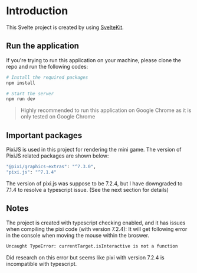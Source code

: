 # Introduction

This Svelte project is created by using [SvelteKit](https://kit.svelte.dev/docs/creating-a-project).


## Run the application

If you're trying to run this application on your machine, please clone the repo and run the following codes:

```bash
# Install the required packages
npm install

# Start the server
npm run dev
```
> Highly recommended to run this application on Google Chrome as it is only tested on Google Chrome

## Important packages

PixiJS is used in this project for rendering the mini game.
The version of PixiJS related packages are shown below:

```bash
"@pixi/graphics-extras": "^7.3.0",
"pixi.js": "^7.1.4"
```

The version of pixi.js was suppose to be 7.2.4, but I have downgraded to 7.1.4 to resolve a typescript issue. (See the next section for details)

## Notes

The project is created with typescript checking enabled, and it has issues when compiling the pixi code (with version 7.2.4):
It will get following error in the console when moving the mouse within the broswer.

```bash
Uncaught TypeError: currentTarget.isInteractive is not a function
```

Did research on this error but seems like pixi with version 7.2.4 is incompatible with typescript.
